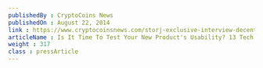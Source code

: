 ```yaml
---
publishedBy : CryptoCoins News
publishedOn : August 22, 2014
link : https://www.cryptocoinsnews.com/storj-exclusive-interview-decentralized-cloud-storage/
articleName : Is It Time To Test Your New Product's Usability? 13 Tech Experts Weigh In
weight : 317 
class : pressArticle
---
```


